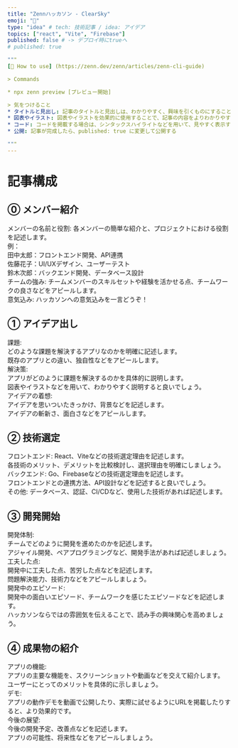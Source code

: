 ```yaml
---
title: "Zennハッカソン - ClearSky"
emoji: "🌄"
type: "idea" # tech: 技術記事 / idea: アイデア
topics: ["react", "Vite", "Firebase"]
published: false # -> デプロイ時にtrueへ
# published: true

"""
[📘 How to use] (https://zenn.dev/zenn/articles/zenn-cli-guide)

> Commands

* npx zenn preview [プレビュー開始]

> 気をつけること  
* タイトルと見出し: 記事のタイトルと見出しは、わかりやすく、興味を引くものにすることを心がける
* 図表やイラスト: 図表やイラストを効果的に使用することで、記事の内容をよりわかりやすく伝える
* コード: コードを掲載する場合は、シンタックスハイライトなどを用いて、見やすく表示する 
* 公開: 記事が完成したら、published: true に変更して公開する

"""
---
```


# 記事構成

## ⓪ メンバー紹介
メンバーの名前と役割: 各メンバーの簡単な紹介と、プロジェクトにおける役割を記述します。  
例：  
田中太郎：フロントエンド開発、API連携  
佐藤花子：UI/UXデザイン、ユーザーテスト  
鈴木次郎：バックエンド開発、データベース設計  
チームの強み: チームメンバーのスキルセットや経験を活かせる点、チームワークの良さなどをアピールします。  
意気込み: ハッカソンへの意気込みを一言どうぞ！  

## ① アイデア出し
課題:  
どのような課題を解決するアプリなのかを明確に記述します。  
既存のアプリとの違い、独自性などをアピールします。  
解決策:  
アプリがどのように課題を解決するのかを具体的に説明します。  
図表やイラストなどを用いて、わかりやすく説明すると良いでしょう。  
アイデアの着想:  
アイデアを思いついたきっかけ、背景などを記述します。  
アイデアの斬新さ、面白さなどをアピールします。  

## ② 技術選定
フロントエンド: React、Viteなどの技術選定理由を記述します。  
各技術のメリット、デメリットを比較検討し、選択理由を明確にしましょう。  
バックエンド: Go、Firebaseなどの技術選定理由を記述します。  
フロントエンドとの連携方法、API設計などを記述すると良いでしょう。  
その他: データベース、認証、CI/CDなど、使用した技術があれば記述します。  

## ③ 開発開始
開発体制:  
チームでどのように開発を進めたのかを記述します。  
アジャイル開発、ペアプログラミングなど、開発手法があれば記述しましょう。  
工夫した点:  
開発中に工夫した点、苦労した点などを記述します。  
問題解決能力、技術力などをアピールしましょう。  
開発中のエピソード:  
開発中の面白いエピソード、チームワークを感じたエピソードなどを記述します。  
ハッカソンならではの雰囲気を伝えることで、読み手の興味関心を高めましょう。  

## ④ 成果物の紹介
アプリの機能:  
アプリの主要な機能を、スクリーンショットや動画などを交えて紹介します。  
ユーザーにとってのメリットを具体的に示しましょう。  
デモ:  
アプリの動作デモを動画で公開したり、実際に試せるようにURLを掲載したりすると、より効果的です。  
今後の展望:  
今後の開発予定、改善点などを記述します。  
アプリの可能性、将来性などをアピールしましょう。  